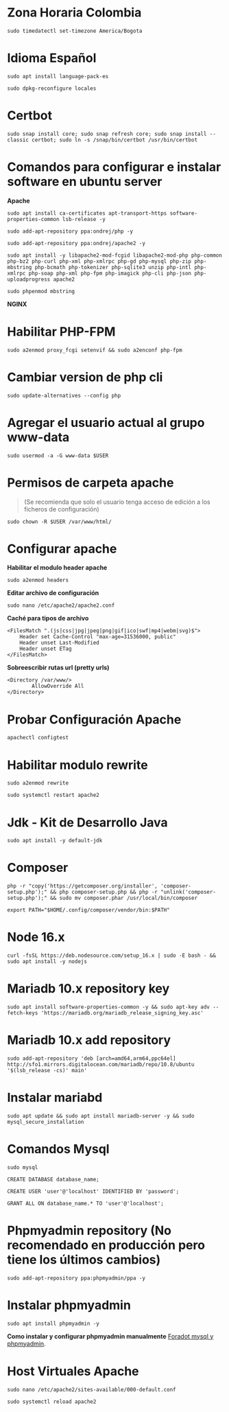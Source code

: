 # Zona Horaria Colombia
```
sudo timedatectl set-timezone America/Bogota
```

# Idioma Español
```
sudo apt install language-pack-es
```
```
sudo dpkg-reconfigure locales
```

# Certbot
```
sudo snap install core; sudo snap refresh core; sudo snap install --classic certbot; sudo ln -s /snap/bin/certbot /usr/bin/certbot
```

# Comandos para configurar e instalar software en ubuntu server

**Apache**
```
sudo apt install ca-certificates apt-transport-https software-properties-common lsb-release -y
```
```
sudo add-apt-repository ppa:ondrej/php -y
```
```
sudo add-apt-repository ppa:ondrej/apache2 -y
```
```
sudo apt install -y libapache2-mod-fcgid libapache2-mod-php php-common php-bz2 php-curl php-xml php-xmlrpc php-gd php-mysql php-zip php-mbstring php-bcmath php-tokenizer php-sqlite3 unzip php-intl php-xmlrpc php-soap php-xml php-fpm php-imagick php-cli php-json php-uploadprogress apache2
```
```
sudo phpenmod mbstring
```


**NGINX**


# Habilitar PHP-FPM
```
sudo a2enmod proxy_fcgi setenvif && sudo a2enconf php-fpm
```

# Cambiar version de php cli
```
sudo update-alternatives --config php
```

# Agregar el usuario actual al grupo www-data
```
sudo usermod -a -G www-data $USER
```

# Permisos de carpeta apache 

> (Se recomienda que solo el usuario tenga acceso de edición a los ficheros de configuración)
```
sudo chown -R $USER /var/www/html/
```

# Configurar apache

**Habilitar el modulo header apache**
```
sudo a2enmod headers
```

**Editar archivo de configuración**
```
sudo nano /etc/apache2/apache2.conf
```

**Caché para tipos de archivo**
```
<FilesMatch ".(js|css|jpg|jpeg|png|gif|ico|swf|mp4|webm|svg)$">
    Header set Cache-Control "max-age=31536000, public"
    Header unset Last-Modified
    Header unset ETag
</FilesMatch>
```

**Sobreescribir rutas url (pretty urls)**
```
<Directory /var/www/>
        AllowOverride All
</Directory>
```


# Probar Configuración Apache
```
apachectl configtest
```

# Habilitar modulo rewrite
```
sudo a2enmod rewrite
```
```
sudo systemctl restart apache2
```


# Jdk - Kit de Desarrollo Java
```
sudo apt install -y default-jdk
```

# Composer
```
php -r "copy('https://getcomposer.org/installer', 'composer-setup.php');" && php composer-setup.php && php -r "unlink('composer-setup.php');" && sudo mv composer.phar /usr/local/bin/composer
```

```
export PATH="$HOME/.config/composer/vendor/bin:$PATH"
```

# Node 16.x
```
curl -fsSL https://deb.nodesource.com/setup_16.x | sudo -E bash - && sudo apt install -y nodejs
```


# Mariadb 10.x repository key
```
sudo apt install software-properties-common -y && sudo apt-key adv --fetch-keys 'https://mariadb.org/mariadb_release_signing_key.asc'
```

# Mariadb 10.x add repository
```
sudo add-apt-repository 'deb [arch=amd64,arm64,ppc64el] http://sfo1.mirrors.digitalocean.com/mariadb/repo/10.8/ubuntu '$(lsb_release -cs)' main'
```

# Instalar mariabd
```
sudo apt update && sudo apt install mariadb-server -y && sudo mysql_secure_installation
```

# Comandos Mysql
```
sudo mysql
```
```
CREATE DATABASE database_name;
```
```
CREATE USER 'user'@'localhost' IDENTIFIED BY 'password';
```
```
GRANT ALL ON database_name.* TO 'user'@'localhost';
```

# Phpmyadmin repository (No recomendado en producción pero tiene los últimos cambios)
```
sudo add-apt-repository ppa:phpmyadmin/ppa -y
```
# Instalar phpmyadmin
```
sudo apt install phpmyadmin -y
```

**Como instalar y configurar phpmyadmin manualmente** [Foradot mysql y phpmyadmin](https://foratdot.info/como-instalar-mariadb-server-y-phpmyadmin).



# Host Virtuales Apache
```
sudo nano /etc/apache2/sites-available/000-default.conf
```
```
sudo systemctl reload apache2
```
